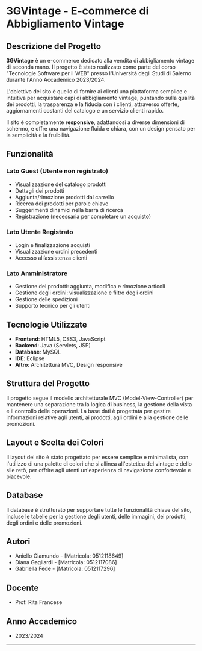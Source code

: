 # 3GVintage - E-commerce di Abbigliamento Vintage

## Descrizione del Progetto

**3GVintage** è un e-commerce dedicato alla vendita di abbigliamento vintage di seconda mano. Il progetto è stato realizzato come parte del corso "Tecnologie Software per il WEB" presso l'Università degli Studi di Salerno durante l'Anno Accademico 2023/2024.

L'obiettivo del sito è quello di fornire ai clienti una piattaforma semplice e intuitiva per acquistare capi di abbigliamento vintage, puntando sulla qualità dei prodotti, la trasparenza e la fiducia con i clienti, attraverso offerte, aggiornamenti costanti del catalogo e un servizio clienti rapido.

Il sito è completamente **responsive**, adattandosi a diverse dimensioni di schermo, e offre una navigazione fluida e chiara, con un design pensato per la semplicità e la fruibilità.


## Funzionalità

### Lato Guest (Utente non registrato)
- Visualizzazione del catalogo prodotti
- Dettagli dei prodotti
- Aggiunta/rimozione prodotti dal carrello
- Ricerca dei prodotti per parole chiave
- Suggerimenti dinamici nella barra di ricerca
- Registrazione (necessaria per completare un acquisto)

### Lato Utente Registrato
- Login e finalizzazione acquisti
- Visualizzazione ordini precedenti
- Accesso all’assistenza clienti

### Lato Amministratore
- Gestione dei prodotti: aggiunta, modifica e rimozione articoli
- Gestione degli ordini: visualizzazione e filtro degli ordini
- Gestione delle spedizioni
- Supporto tecnico per gli utenti

## Tecnologie Utilizzate

- **Frontend**: HTML5, CSS3, JavaScript
- **Backend**: Java (Servlets, JSP)
- **Database**: MySQL
- **IDE**: Eclipse 
- **Altro**: Architettura MVC, Design responsive

## Struttura del Progetto

Il progetto segue il modello architetturale MVC (Model-View-Controller) per mantenere una separazione tra la logica di business, la gestione della vista e il controllo delle operazioni. La base dati è progettata per gestire informazioni relative agli utenti, ai prodotti, agli ordini e alla gestione delle promozioni.

## Layout e Scelta dei Colori

Il layout del sito è stato progettato per essere semplice e minimalista, con l'utilizzo di una palette di colori che si allinea all'estetica del vintage e dello sile retò, per offrire agli utenti un'esperienza di navigazione confortevole e piacevole.

## Database

Il database è strutturato per supportare tutte le funzionalità chiave del sito, incluse le tabelle per la gestione degli utenti, delle immagini, dei prodotti, degli ordini e delle promozioni.

## Autori

- Aniello Giamundo - [Matricola: 0512118649]
- Diana Gagliardi - [Matricola: 0512117086]
- Gabriella Fede - [Matricola: 0512117296]

## Docente

- Prof. Rita Francese

## Anno Accademico

- 2023/2024

---
